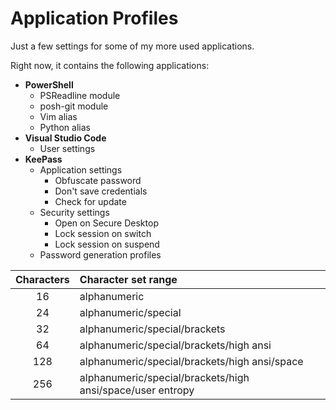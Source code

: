 # Application Profiles
Just a few settings for some of my more used applications.

Right now, it contains the following applications:

* __PowerShell__
	* PSReadline module
	* posh-git module
	* Vim alias
	* Python alias
* __Visual Studio Code__
	* User settings
* __KeePass__
	* Application settings
		* Obfuscate password
		* Don't save credentials
		* Check for update
	* Security settings
		* Open on Secure Desktop
		* Lock session on switch
		* Lock session on suspend
	* Password generation profiles

| Characters | Character set range |
| :---: | :--- | 
| 16 | alphanumeric |
| 24 | alphanumeric/special |
| 32 | alphanumeric/special/brackets |
| 64 | alphanumeric/special/brackets/high ansi | 
| 128 | alphanumeric/special/brackets/high ansi/space | 
| 256 | alphanumeric/special/brackets/high ansi/space/user entropy |	
